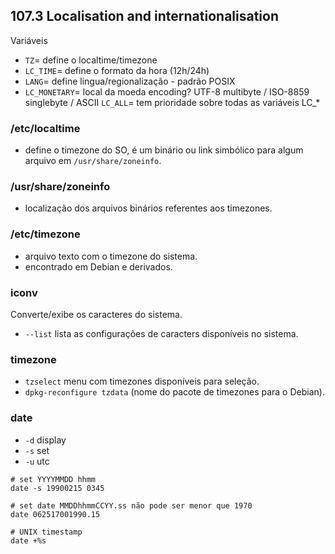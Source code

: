 ## 107.3 Localisation and internationalisation

Variáveis
* `TZ`= define o localtime/timezone
* `LC_TIME`= define o formato da hora (12h/24h)
* `LANG`= define lingua/regionalização - padrão POSIX
* `LC_MONETARY`= local da moeda
encoding? UTF-8 multibyte / ISO-8859 singlebyte / ASCII
`LC_ALL`= tem prioridade sobre todas as variáveis LC_*

### /etc/localtime

* define o timezone do SO, é um binário ou link simbólico para algum arquivo em `/usr/share/zoneinfo`.

### /usr/share/zoneinfo

* localização dos arquivos binários referentes aos timezones.

### /etc/timezone

* arquivo texto com o timezone do sistema.
* encontrado em Debian e derivados.

### iconv
Converte/exibe os caracteres do sistema.

* `--list` lista as configurações de caracters disponíveis no sistema.

### timezone
* `tzselect` menu com timezones disponíveis para seleção.
* `dpkg-reconfigure tzdata` (nome do pacote de timezones para o Debian).

### date
* `-d` display
* `-s` set
* `-u` utc

```shell
# set YYYYMMDD hhmm
date -s 19900215 0345

# set date MMDDhhmmCCYY.ss não pode ser menor que 1970
date 062517001990.15

# UNIX timestamp
date +%s
```
